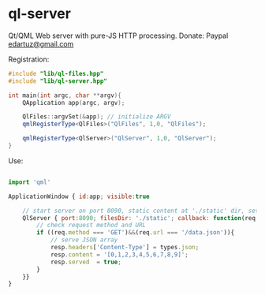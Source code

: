 # ql-server
Qt/QML Web server with pure-JS HTTP processing.
Donate: Paypal edartuz@gmail.com

Registration:

```c++
#include "lib/ql-files.hpp"
#include "lib/ql-server.hpp"

int main(int argc, char **argv){
	QApplication app(argc, argv);

	QlFiles::argvSet(&app); // initialize ARGV
	qmlRegisterType<QlFiles>("QlFiles", 1,0, "QlFiles");

	qmlRegisterType<QlServer>("QlServer", 1,0, "QlServer");
}
```

Use:

```Javascript

import 'qml'

ApplicationWindow { id:app; visible:true

	// start server on port 8090, static content at './static' dir, set callback for dynamic content
	QlServer { port:8090; filesDir: './static'; callback: function(req,resp){
		// check request method and URL
		if ((req.method === 'GET')&&(req.url === '/data.json')){
			// serve JSON array
			resp.headers['Content-Type'] = types.json;
			resp.content = '[0,1,2,3,4,5,6,7,8,9]';
			resp.served  = true;
		}
	}}
}
```

